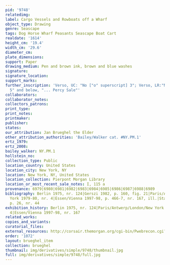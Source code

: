 ```yaml
---
pid: '9748'
relatedimg: 
label: Cargo Vessels and Rowboats off a Wharf
object_type: Drawing
genre: Seascape
tags: Dog Horse Wharf Peasants Seascape Boat Cart
realdate: '1614'
height_cm: '19.4'
width_cm: '29.6'
diameter_cm: 
plate_dimensions: 
support: Paper
drawing_medium: Pen and brown ink, brown and blue washes
signature: 
signature_location: 
support_marks: 
further_inscription: 'Verso, UC: "No ["o" superscript] 3"; Verso, LR:"No ["o" superscript]
  5" and below, "... Percy Sale"'
collaborators: 
collaborator_notes: 
collectors_patrons: 
print_type: 
print_notes: 
printmaker: 
publisher: 
states: 
our_attribution: Jan Brueghel the Elder
other_attribution_authorities: 'Bailey/Walker cat. #NY.PM.1'
ertz_1979: 
ertz_2008: 
bailey_walker: NY.PM.1
hollstein_no: 
collection_type: Public
location_country: United States
location_city: New York, NY
location: New York, NY, United States
location_collection: Pierpont Morgan Library
location_or_most_recent_sale_notes: I, 115 a
provenance: 6979|6980|6981|6982|6983|6984|6985|6986|6987|6988|6989
bibliography: Berlin 1975, nr. 124|Gerszi 1982, p. 160, fig. 21|Paris/Antwerp/London/New
  York 1979-80, nr. 4|Essen/Vienna 1997-98, p. 466-7, nr. 167, ill.|Stampfle 1991,
  p. 26, nr. 44
exhibition_history: Berlin 1975, nr. 124|Paris/Antwerp/London/New York 1979-80, nr.
  4|Essen/Vienna 1997-98, nr. 167
related_works: 
copies_and_variants: 
curatorial_files: 
external_resources: http://corsair.themorgan.org/cgi-bin/Pwebrecon.cgi?BBRecID=144144&v1=1&SEQ=20150608173735&PID=Ghk9Zq4ctp5o9xzB1-a6okfKggwZy
order: '1072'
layout: brueghel_item
collection: brueghel
thumbnail: img/derivatives/simple/9748/thumbnail.jpg
full: img/derivatives/simple/9748/full.jpg
---
```

